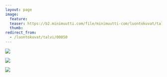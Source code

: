 ```yaml
---
layout: page
image:
  feature:
  teaser: https://b2.minimuutti.com/file/minimuutti-com/luontokuvat/talvi/3/DS43934-245px.jpg
  thumb:
redirect_from:
  - /luontokuvat/talvi/00050
---
```


[![](https://b2.minimuutti.com/file/minimuutti-com/luontokuvat/talvi/3/DS43930-800px.jpg)](https://dl.dropboxusercontent.com/sh/ea1wtnz7z734o12/AADaE_ZmzpXS0YKSw0cm3g4za/luontokuvat/talvi/3/DS43930.jpg)

[![](https://b2.minimuutti.com/file/minimuutti-com/luontokuvat/talvi/3/DS43937-800px.jpg)](https://dl.dropboxusercontent.com/sh/ea1wtnz7z734o12/AAAVe1_LfcRYTUgEM2oSOrioa/luontokuvat/talvi/3/DS43937.jpg)

[![](https://b2.minimuutti.com/file/minimuutti-com/luontokuvat/talvi/3/DS43934-800px.jpg)](https://dl.dropboxusercontent.com/sh/ea1wtnz7z734o12/AAAB492niqMUzdi9QfAfq7iZa/luontokuvat/talvi/3/DS43934.jpg)

